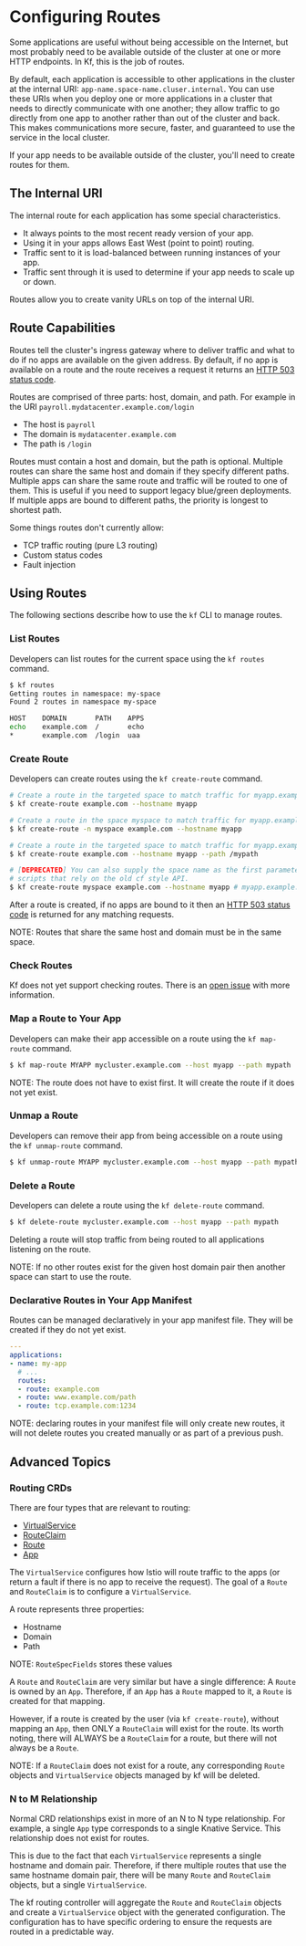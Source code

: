 # Configuring Routes

Some applications are useful without being accessible on the Internet, but
most probably need to be available outside of the cluster at one or more HTTP
endpoints. In Kf, this is the job of routes.

By default, each application is accessible to other applications in the
cluster at the internal URI: `app-name.space-name.cluser.internal`. You can
use these URIs when you deploy one or more applications in a cluster that
needs to directly communicate with one another; they allow traffic to go
directly from one app to another rather than out of the cluster and back. This
makes communications more secure, faster, and guaranteed to use the service in
the local cluster.

If your app needs to be available outside of the cluster, you'll need to
create routes for them.

## The Internal URI

The internal route for each application has some special characteristics.

* It always points to the most recent ready version of your app.
* Using it in your apps allows East West (point to point) routing.
* Traffic sent to it is load-balanced between running instances of your app.
* Traffic sent through it is used to determine if your app needs to scale up
  or down.

Routes allow you to create vanity URLs on top of the internal URI.

## Route Capabilities

Routes tell the cluster's ingress gateway where to deliver traffic and what to
do if no apps are available on the given address.
By default, if no app is available on a route and the route receives a request
it returns an [HTTP 503 status code](https://developer.mozilla.org/en-US/docs/Web/HTTP/Status/503).

Routes are comprised of three parts: host, domain, and path. For example in
the URI `payroll.mydatacenter.example.com/login`

* The host is `payroll`
* The domain is `mydatacenter.example.com`
* The path is `/login`

Routes must contain a host and domain, but the path is optional. Multiple
routes can share the same host and domain if they specify different paths.
Multiple apps can share the same route and traffic will be routed to one of
them. This is useful if you need to support legacy blue/green deployments. If
multiple apps are bound to different paths, the priority is longest to
shortest path.

Some things routes don't currently allow:

* TCP traffic routing (pure L3 routing)
* Custom status codes
* Fault injection

## Using Routes

The following sections describe how to use the `kf` CLI to manage routes.

### List Routes

Developers can list routes for the current space using the `kf routes`
command.

```.sh
$ kf routes
Getting routes in namespace: my-space
Found 2 routes in namespace my-space

HOST    DOMAIN       PATH    APPS
echo    example.com  /       echo
*       example.com  /login  uaa
```

### Create Route

Developers can create routes using the `kf create-route` command.

```.sh
# Create a route in the targeted space to match traffic for myapp.example.com/*
$ kf create-route example.com --hostname myapp

# Create a route in the space myspace to match traffic for myapp.example.com/*
$ kf create-route -n myspace example.com --hostname myapp

# Create a route in the targeted space to match traffic for myapp.example.com/mypath*
$ kf create-route example.com --hostname myapp --path /mypath

# [DEPRECATED] You can also supply the space name as the first parameter if you have
# scripts that rely on the old cf style API.
$ kf create-route myspace example.com --hostname myapp # myapp.example.com
```

After a route is created, if no apps are bound to it then an [HTTP 503 status code](https://developer.mozilla.org/en-US/docs/Web/HTTP/Status/503)
is returned for any matching requests.

NOTE: Routes that share the same host and domain must be in the same space.

### Check Routes

Kf does not yet support checking routes. There is an [open issue](https://github.com/google/kf/issues/336) with more information.

### Map a Route to Your App

Developers can make their app accessible on a route using the `kf map-route`
command.

```.sh
$ kf map-route MYAPP mycluster.example.com --host myapp --path mypath
```

NOTE: The route does not have to exist first. It will create the route if it
does not yet exist.

### Unmap a Route

Developers can remove their app from being accessible on a route using the `kf
unmap-route` command.

```.sh
$ kf unmap-route MYAPP mycluster.example.com --host myapp --path mypath
```

### Delete a Route

Developers can delete a route using the `kf delete-route` command.

```.sh
$ kf delete-route mycluster.example.com --host myapp --path mypath
```

Deleting a route will stop traffic from being routed to all applications
listening on the route.

NOTE: If no other routes exist for the given host domain pair then another
space can start to use the route.

### Declarative Routes in Your App Manifest

Routes can be managed declaratively in your app manifest file. They will be
created if they do not yet exist.

```.yaml
---
applications:
- name: my-app
  # ...
  routes:
  - route: example.com
  - route: www.example.com/path
  - route: tcp.example.com:1234
```

NOTE: declaring routes in your manifest file will only create new routes, it
will not delete routes you created manually or as part of a previous push.

## Advanced Topics

### Routing CRDs

There are four types that are relevant to routing:
* [VirtualService](https://godoc.org/knative.dev/pkg/apis/istio/v1alpha3#VirtualService)
* [RouteClaim](https://godoc.org/github.com/google/kf/pkg/apis/kf/v1alpha1#RouteClaim)
* [Route](https://godoc.org/github.com/google/kf/pkg/apis/kf/v1alpha1#Route)
* [App](https://godoc.org/github.com/google/kf/pkg/apis/kf/v1alpha1#App)

The `VirtualService` configures how Istio will route traffic to the apps (or
return a fault if there is no app to receive the request).  The goal of a
`Route` and `RouteClaim` is to configure a `VirtualService`.

A route represents three properties:
* Hostname
* Domain
* Path

NOTE: `RouteSpecFields` stores these values

A `Route` and `RouteClaim` are very similar but have a single difference: A
`Route` is owned by an `App`. Therefore, if an `App` has a `Route` mapped to
it, a `Route` is created for that mapping.

However, if a route is created by the user (via `kf create-route`), without
mapping an `App`, then ONLY a `RouteClaim` will exist for the route. Its worth
noting, there will ALWAYS be a `RouteClaim` for a route, but there will not
always be a `Route`.

NOTE: If a `RouteClaim` does not exist for a route, any corresponding `Route`
objects and `VirtualService` objects managed by kf will be deleted.

### N to M Relationship

Normal CRD relationships exist in more of an N to N type relationship. For
example, a single `App` type corresponds to a single Knative Service. This
relationship does not exist for routes.

This is due to the fact that each `VirtualService` represents a single
hostname and domain pair. Therefore, if there multiple routes that use the
same hostname domain pair, there will be many `Route` and `RouteClaim`
objects, but a single `VirtualService`.

The kf routing controller will aggregate the `Route` and `RouteClaim` objects
and create a `VirtualService` object with the generated configuration. The
configuration has to have specific ordering to ensure the requests are routed
in a predictable way.
